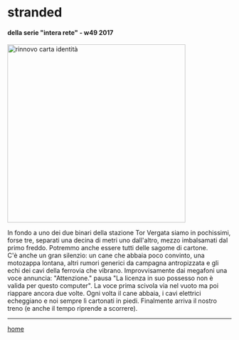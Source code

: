# stranded  

#### della serie "intera rete" - w49 2017
<img src="https://drive.google.com/uc?id=1ejvsGBOHnxLdHmTzObxzHQYnzA8vi_be" alt="rinnovo carta identità"  width="400">  
<!--- /interarete124.png  --->  

In fondo a uno dei due binari della stazione Tor Vergata siamo in pochissimi, forse tre, separati una decina di metri uno dall'altro, mezzo imbalsamati dal primo freddo. Potremmo anche essere tutti delle sagome di cartone.  
C'è anche un gran silenzio: un cane che abbaia poco convinto, una motozappa lontana, altri rumori generici da campagna antropizzata e gli echi dei cavi della ferrovia che vibrano. Improvvisamente dai megafoni una voce annuncia: "Attenzione." pausa "La licenza in suo possesso non è valida per questo computer". La voce prima scivola via nel vuoto ma poi riappare ancora due volte. Ogni volta il cane abbaia, i cavi elettrici echeggiano e noi sempre lì cartonati in piedi. Finalmente arriva il nostro treno (e anche il tempo riprende a scorrere).  
  
---  
[home](/interarete.md) 
